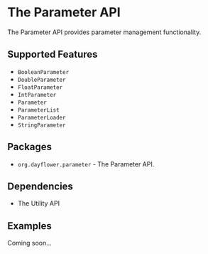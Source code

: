 The Parameter API
=================
The Parameter API provides parameter management functionality.

Supported Features
------------------
* `BooleanParameter`
* `DoubleParameter`
* `FloatParameter`
* `IntParameter`
* `Parameter`
* `ParameterList`
* `ParameterLoader`
* `StringParameter`

Packages
--------
* `org.dayflower.parameter` - The Parameter API.

Dependencies
------------
* The Utility API

Examples
--------
Coming soon...